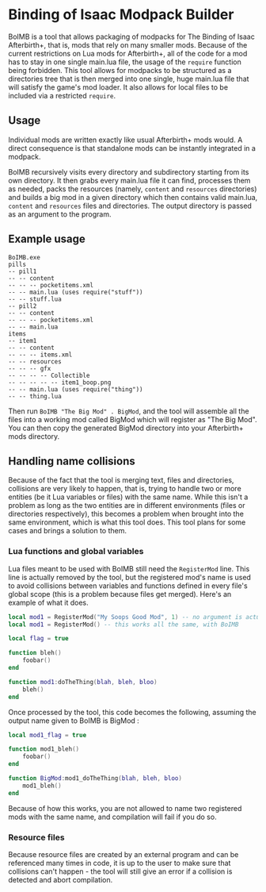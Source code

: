 # Binding of Isaac Modpack Builder

BoIMB is a tool that allows packaging of modpacks for The Binding of Isaac Afterbirth+, that is, mods that rely on many smaller mods.
Because of the current restrictions on Lua mods for Afterbirth+, all of the code for a mod has to stay in one single main.lua file, the usage
of the `require` function being forbidden. This tool allows for modpacks to be structured as a directories tree that is then merged into one
single, huge main.lua file that will satisfy the game's mod loader. It also allows for local files to be included via a restricted `require`.

## Usage

Individual mods are written exactly like usual Afterbirth+ mods would. A direct consequence is that standalone mods can be instantly integrated in a modpack.

BoIMB recursively visits every directory and subdirectory starting from its own directory. It then grabs every main.lua file it can find,
processes them as needed, packs the resources (namely, `content` and `resources` directories) and builds a big mod in a given directory which then
contains valid main.lua, `content` and `resources` files and directories. The output directory is passed as an argument to the program.

## Example usage

```
BoIMB.exe
pills
-- pill1
-- -- content
-- -- -- pocketitems.xml
-- -- main.lua (uses require("stuff"))
-- -- stuff.lua
-- pill2
-- -- content
-- -- -- pocketitems.xml
-- -- main.lua
items
-- item1
-- -- content
-- -- -- items.xml
-- -- resources
-- -- -- gfx
-- -- -- -- Collectible
-- -- -- -- -- item1_boop.png
-- -- main.lua (uses require("thing"))
-- -- thing.lua
```

Then run `BoIMB "The Big Mod" . BigMod`, and the tool will assemble all the files into a working mod called BigMod which will register as "The Big Mod". You can then
copy the generated BigMod directory into your Afterbirth+ mods directory.

## Handling name collisions

Because of the fact that the tool is merging text, files and directories, collisions are very likely to happen, that is, trying to handle two or more
entities (be it Lua variables or files) with the same name. While this isn't a problem as long as the two entities are in different environments
(files or directories respectively), this becomes a problem when brought into the same environment, which is what this tool does. This tool plans for
some cases and brings a solution to them.

### Lua functions and global variables

Lua files meant to be used with BoIMB still need the `RegisterMod` line. This line is actually removed by the tool, but the registered mod's name is
used to avoid collisions between variables and functions defined in every file's global scope (this is a problem because files get merged). Here's an
example of what it does.

```Lua
local mod1 = RegisterMod("My Soops Good Mod", 1) -- no argument is actually necessary
local mod1 = RegisterMod() -- this works all the same, with BoIMB

local flag = true

function bleh()
	foobar()
end

function mod1:doTheThing(blah, bleh, bloo)
	bleh()
end
```
Once processed by the tool, this code becomes the following, assuming the output name given to BoIMB is BigMod :
```Lua
local mod1_flag = true

function mod1_bleh()
	foobar()
end

function BigMod:mod1_doTheThing(blah, bleh, bloo)
	mod1_bleh()
end
```
Because of how this works, you are not allowed to name two registered mods with the same name, and compilation will fail if you do so.

### Resource files

Because resource files are created by an external program and can be referenced many times in code, it is up to the user to make sure that collisions
can't happen - the tool will still give an error if a collision is detected and abort compilation.